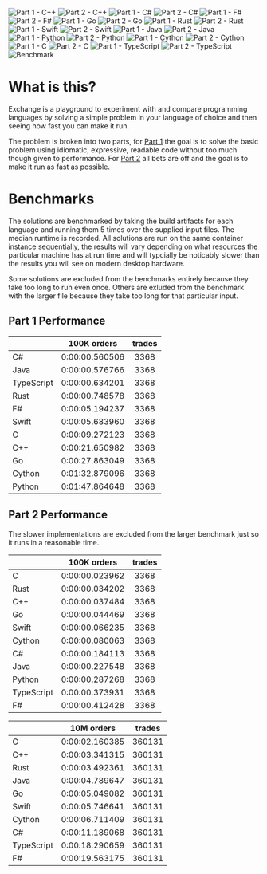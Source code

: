 ![Part 1 - C++](./workflows/Part%201%20-%20C++/badge.svg) ![Part 2 - C++](./workflows/Part%202%20-%20C++/badge.svg) ![Part 1 - C#](./workflows/Part%201%20-%20C%23/badge.svg) ![Part 2 - C#](./workflows/Part%202%20-%20C%23/badge.svg) ![Part 1 - F#](./workflows/Part%201%20-%20F%23/badge.svg) ![Part 2 - F#](./workflows/Part%202%20-%20F%23/badge.svg) ![Part 1 - Go](./workflows/Part%201%20-%20Go/badge.svg) ![Part 2 - Go](./workflows/Part%202%20-%20Go/badge.svg) ![Part 1 - Rust](./workflows/Part%201%20-%20Rust/badge.svg) ![Part 2 - Rust](./workflows/Part%202%20-%20Rust/badge.svg) ![Part 1 - Swift](./workflows/Part%201%20-%20Swift/badge.svg) ![Part 2 - Swift](./workflows/Part%202%20-%20Swift/badge.svg) ![Part 1 - Java](./workflows/Part%201%20-%20Java/badge.svg) ![Part 2 - Java](./workflows/Part%202%20-%20Java/badge.svg) ![Part 1 - Python](./workflows/Part%201%20-%20Python/badge.svg) ![Part 2 - Python](./workflows/Part%202%20-%20Python/badge.svg) ![Part 1 - Cython](./workflows/Part%201%20-%20Cython/badge.svg) ![Part 2 - Cython](./workflows/Part%202%20-%20Cython/badge.svg) ![Part 1 - C](./workflows/Part%201%20-%20C/badge.svg) ![Part 2 - C](./workflows/Part%202%20-%20C/badge.svg) ![Part 1 - TypeScript](./workflows/Part%201%20-%20TypeScript/badge.svg) ![Part 2 - TypeScript](./workflows/Part%202%20-%20TypeScript/badge.svg) ![Benchmark](./workflows/Benchmark/badge.svg) 

# What is this?

Exchange is a playground to experiment with and compare programming languages by solving a simple problem in your language of choice and then seeing how fast you can make it run.

The problem is broken into two parts, for [Part 1](./tree/master/Part%201) the goal is to solve the basic problem using idiomatic, expressive, readable code without too much though given to performance. For [Part 2](./tree/master/Part%202) all bets are off and the goal is to make it run as fast as possible.

# Benchmarks

The solutions are benchmarked by taking the build artifacts for each language and running them 5 times over the supplied input files. The median runtime is recorded. All solutions are run on the same container instance sequentially, the results will vary depending on what resources the particular machine has at run time and will typcially be noticably slower than the results you will see on modern desktop hardware.

Some solutions are excluded from the benchmarks entirely because they take too long to run even once. Others are exluded from the benchmark with the larger file because they take too long for that particular input.

## Part 1 Performance


||100K orders|trades|
-|:-:|:-:|
|C#|0:00:00.560506|3368|
|Java|0:00:00.576766|3368|
|TypeScript|0:00:00.634201|3368|
|Rust|0:00:00.748578|3368|
|F#|0:00:05.194237|3368|
|Swift|0:00:05.683960|3368|
|C|0:00:09.272123|3368|
|C++|0:00:21.650982|3368|
|Go|0:00:27.863049|3368|
|Cython|0:01:32.879096|3368|
|Python|0:01:47.864648|3368|


## Part 2 Performance

The slower implementations are excluded from the larger benchmark just so it runs in a reasonable time.

||100K orders|trades|
-|:-:|:-:|
|C|0:00:00.023962|3368|
|Rust|0:00:00.034202|3368|
|C++|0:00:00.037484|3368|
|Go|0:00:00.044469|3368|
|Swift|0:00:00.066235|3368|
|Cython|0:00:00.080063|3368|
|C#|0:00:00.184113|3368|
|Java|0:00:00.227548|3368|
|Python|0:00:00.287268|3368|
|TypeScript|0:00:00.373931|3368|
|F#|0:00:00.412428|3368|


||10M orders|trades|
-|:-:|:-:|
|C|0:00:02.160385|360131|
|C++|0:00:03.341315|360131|
|Rust|0:00:03.492361|360131|
|Java|0:00:04.789647|360131|
|Go|0:00:05.049082|360131|
|Swift|0:00:05.746641|360131|
|Cython|0:00:06.711409|360131|
|C#|0:00:11.189068|360131|
|TypeScript|0:00:18.290659|360131|
|F#|0:00:19.563175|360131|


